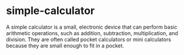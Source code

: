 # simple-calculator
A simple calculator is a small, electronic device that can perform basic arithmetic operations, such as addition, subtraction, multiplication, and division. They are often called pocket calculators or mini calculators because they are small enough to fit in a pocket. 
